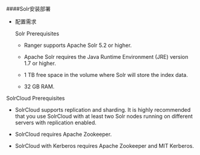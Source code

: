 ####Solr安装部署

* 配置需求


  Solr Prerequisites

  * Ranger supports Apache Solr 5.2 or higher.

  * Apache Solr requires the Java Runtime Environment (JRE) version 1.7 or higher.

  
  * 1 TB free space in the volume where Solr will store the index data.


  * 32 GB RAM.

SolrCloud Prerequisites


  * SolrCloud supports replication and sharding. It is highly recommended that you use SolrCloud with at least two Solr nodes running on different servers with replication enabled.

  * SolrCloud requires Apache Zookeeper.

  * SolrCloud with Kerberos requires Apache Zookeeper and MIT Kerberos.
